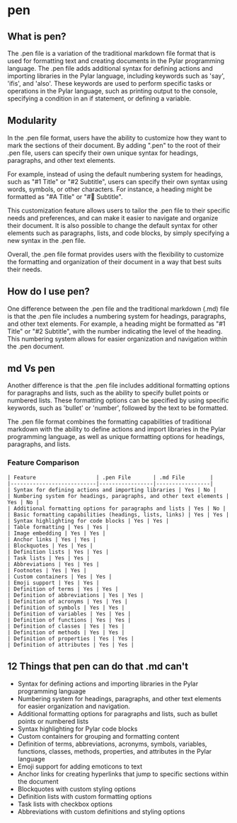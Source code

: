 # pen

## What is pen?

The .pen file is a variation of the traditional markdown file format that is used for formatting text and creating documents in the Pylar programming language. The .pen file adds additional syntax for defining actions and importing libraries in the Pylar language, including keywords such as 'say', 'ifis', and 'also'. These keywords are used to perform specific tasks or operations in the Pylar language, such as printing output to the console, specifying a condition in an if statement, or defining a variable.

## Modularity

In the .pen file format, users have the ability to customize how they want to mark the sections of their document. By adding ".pen" to the root of their .pen file, users can specify their own unique syntax for headings, paragraphs, and other text elements.

For example, instead of using the default numbering system for headings, such as "#1 Title" or "#2 Subtitle", users can specify their own syntax using words, symbols, or other characters. For instance, a heading might be formatted as "#A Title" or "#🚩 Subtitle".

This customization feature allows users to tailor the .pen file to their specific needs and preferences, and can make it easier to navigate and organize their document. It is also possible to change the default syntax for other elements such as paragraphs, lists, and code blocks, by simply specifying a new syntax in the .pen file.

Overall, the .pen file format provides users with the flexibility to customize the formatting and organization of their document in a way that best suits their needs.

## How do I use pen?

One difference between the .pen file and the traditional markdown (.md) file is that the .pen file includes a numbering system for headings, paragraphs, and other text elements. For example, a heading might be formatted as "#1 Title" or "#2 Subtitle", with the number indicating the level of the heading. This numbering system allows for easier organization and navigation within the .pen document.

## md Vs pen

Another difference is that the .pen file includes additional formatting options for paragraphs and lists, such as the ability to specify bullet points or numbered lists. These formatting options can be specified by using specific keywords, such as 'bullet' or 'number', followed by the text to be formatted.

The .pen file format combines the formatting capabilities of traditional markdown with the ability to define actions and import libraries in the Pylar programming language, as well as unique formatting options for headings, paragraphs, and lists.

### Feature Comparison

```
| Feature                   | .pen File       | .md File        |
|---------------------------|-----------------|-----------------|
| Syntax for defining actions and importing libraries | Yes | No |
| Numbering system for headings, paragraphs, and other text elements | Yes | No |
| Additional formatting options for paragraphs and lists | Yes | No |
| Basic formatting capabilities (headings, lists, links) | Yes | Yes |
| Syntax highlighting for code blocks | Yes | Yes |
| Table formatting | Yes | Yes |
| Image embedding | Yes | Yes |
| Anchor links | Yes | Yes |
| Blockquotes | Yes | Yes |
| Definition lists | Yes | Yes |
| Task lists | Yes | Yes |
| Abbreviations | Yes | Yes |
| Footnotes | Yes | Yes |
| Custom containers | Yes | Yes |
| Emoji support | Yes | Yes |
| Definition of terms | Yes | Yes |
| Definition of abbreviations | Yes | Yes |
| Definition of acronyms | Yes | Yes |
| Definition of symbols | Yes | Yes |
| Definition of variables | Yes | Yes |
| Definition of functions | Yes | Yes |
| Definition of classes | Yes | Yes |
| Definition of methods | Yes | Yes |
| Definition of properties | Yes | Yes |
| Definition of attributes | Yes | Yes |
```

## 12 Things that pen can do that .md can't

- Syntax for defining actions and importing libraries in the Pylar programming language
- Numbering system for headings, paragraphs, and other text elements for easier organization and navigation.
- Additional formatting options for paragraphs and lists, such as bullet points or numbered lists
- Syntax highlighting for Pylar code blocks
- Custom containers for grouping and formatting content
- Definition of terms, abbreviations, acronyms, symbols, variables, functions, classes, methods, properties, and attributes in the Pylar language
- Emoji support for adding emoticons to text
- Anchor links for creating hyperlinks that jump to specific sections within the document
- Blockquotes with custom styling options
- Definition lists with custom formatting options
- Task lists with checkbox options
- Abbreviations with custom definitions and styling options
